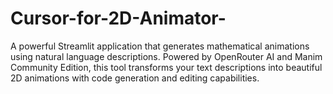 # Cursor-for-2D-Animator-
A powerful Streamlit application that generates mathematical animations using natural language descriptions. Powered by OpenRouter AI and Manim Community Edition, this tool transforms your text descriptions into beautiful 2D animations with code generation and editing capabilities.
